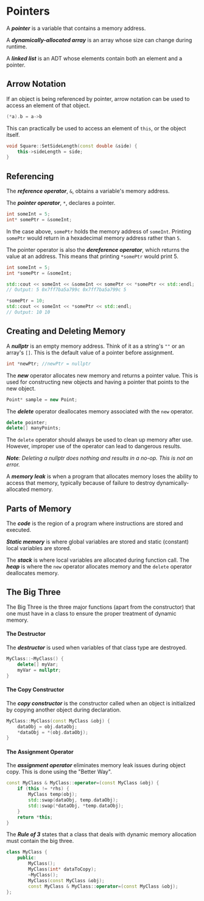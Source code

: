 # Pointers
A ***pointer*** is a variable that contains a memory address.

A ***dynamically-allocated array*** is an array whose size can change during runtime.

A ***linked list*** is an ADT whose elements contain both an element and a pointer.

## Arrow Notation
If an object is being referenced by pointer, arrow notation can be used to access an element of that object.
```c++
(*a).b = a->b
```

This can practically be used to access an element of `this`, or the object itself.
```c++
void Square::SetSideLength(const double &side) {
	this->sideLength = side;
}
```

## Referencing
The ***reference operator***, `&`, obtains a variable's memory address.

The ***pointer operator***, `*`, declares a pointer.
```c++
int someInt = 5;
int* somePtr = &someInt;
```

In the case above, `somePtr` holds the memory address of `someInt`.  Printing `somePtr` would return in a hexadecimal memory address rather than `5`.

The pointer operator is also the ***dereference operator***, which returns the value at an address.  This means that printing `*somePtr` would print $5$.
```c++
int someInt = 5;
int *somePtr = &someInt;

std::cout << someInt << &someInt << somePtr << *somePtr << std::endl;
// Output: 5 0x7ff7ba5a799c 0x7ff7ba5a799c 5

*somePtr = 10;
std::cout << someInt << *somePtr << std::endl;
// Output: 10 10
```

## Creating and Deleting Memory

A ***nullptr*** is an empty memory address.  Think of it as a string's `""` or an array's `[]`.  This is the default value of a pointer before assignment.
```c++
int *newPtr; //newPtr = nullptr
```

The ***new*** operator allocates new memory and returns a pointer value.  This is used for constructing new objects and having a pointer that points to the new object.
```c++
Point* sample = new Point;
```

The ***delete*** operator deallocates memory associated with the `new` operator.
```c++
delete pointer;
delete[] manyPoints;
```
The `delete` operator should always be used to clean up memory after use.  However, improper use of the operator can lead to dangerous results.

***Note**: Deleting a nullptr does nothing and results in a no-op.  This is not an error.*

A ***memory leak*** is when a program that allocates memory loses the ability to access that memory, typically because of failure to destroy dynamically-allocated memory.

## Parts of Memory
The ***code*** is the region of a program where instructions are stored and executed.

***Static memory*** is where global variables are stored and static (constant) local variables are stored.

The ***stack*** is where local variables are allocated during function call.  The ***heap*** is where the `new` operator allocates memory and the `delete` operator deallocates memory.

## The Big Three
The Big Three is the three major functions (apart from the constructor) that one must have in a class to ensure the proper treatment of dynamic memory.

#### The Destructor
The ***destructor*** is used when variables of that class type are destroyed.
```c++
MyClass::~MyClass() {
	delete[] myVar;
	myVar = nullptr;
}
```

#### The Copy Constructor
The ***copy constructor*** is the constructor called when an object is initialized by copying another object during declaration.
```c++
MyClass::MyClass(const MyClass &obj) {
	dataObj = obj.dataObj;
	*dataObj = *(obj.dataObj);
}
```

#### The Assignment Operator
The ***assignment operator*** eliminates memory leak issues during object copy.  This is done using the "Better Way".
```c++
const MyClass & MyClass::operator=(const MyClass &obj) {
	if (this != *rhs) {
		MyClass temp(obj);
		std::swap(dataObj, temp.dataObj);
		std::swap(*dataObj, *temp.dataObj);
	}
	return *this;
}
```

The ***Rule of 3*** states that a class that deals with dynamic memory allocation must contain the big three.
```c++
class MyClass {
	public:
		MyClass();
		MyClass(int* dataToCopy);
		~MyClass();
		MyClass(const MyClass &obj);
		const MyClass & MyClass::operator=(const MyClass &obj);
};
```
